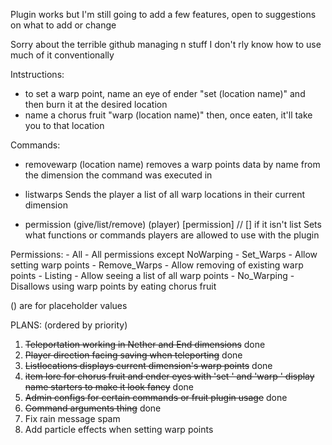 Plugin works but I'm still going to add a few features, open to suggestions on what to add or change

Sorry about the terrible github managing n stuff I don't rly know how to use much of it conventionally

Intstructions:
- to set a warp point, name an eye of ender "set (location name)" and then burn it at the desired location
- name a chorus fruit "warp (location name)" then, once eaten, it'll take you to that location
 
Commands:
- removewarp (location name)
removes a warp points data by name from the dimension the command was executed in

- listwarps
Sends the player a list of all warp locations in their current dimension

- permission (give/list/remove) (player) [permission] // [] if it isn't list
Sets what functions or commands players are allowed to use with the plugin

Permissions:
    - All - All permissions except NoWarping
    - Set_Warps - Allow setting warp points
    - Remove_Warps - Allow removing of existing warp points
    - Listing - Allow seeing a list of all warp points
    - No_Warping - Disallows using warp points by eating chorus fruit

() are for placeholder values


PLANS: (ordered by priority)

1. ~~Teleportation working in Nether and End dimensions~~ done
2. ~~Player direction facing saving when teleporting~~ done
3. ~~Listlocations displays current dimension's warp points~~ done
4. ~~item lore for chorus fruit and ender eyes with 'set ' and 'warp ' display name starters to make it look fancy~~ done
5. ~~Admin configs for certain commands or fruit plugin usage~~ done
7. ~~Command arguments thing~~ done
8. Fix rain message spam
9. Add particle effects when setting warp points
